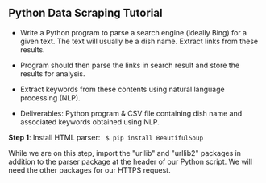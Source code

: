 ## Python Data Scraping Tutorial

- Write a Python program to parse a search engine (ideally Bing) for a given text. The text will usually be a dish name. Extract links from these results.

- Program should then parse the links in search result and store the results for analysis.

- Extract keywords from these contents using natural language processing (NLP).

- Deliverables: Python program & CSV file containing dish name and associated keywords obtained using NLP.

**Step 1**: Install HTML parser: ` $ pip install BeautifulSoup`

While we are on this step, import the "urllib" and "urllib2" packages in addition to the parser package at the header of our Python script. We will need the other packages for our HTTPS request.
